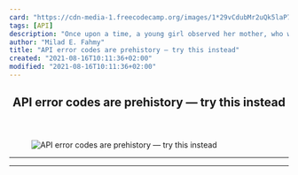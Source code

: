 ```yaml
---
card: "https://cdn-media-1.freecodecamp.org/images/1*29vCdubMr2uQk5laP7Lmiw.jpeg"
tags: [API]
description: "Once upon a time, a young girl observed her mother, who was u"
author: "Milad E. Fahmy"
title: "API error codes are prehistory — try this instead"
created: "2021-08-16T10:11:36+02:00"
modified: "2021-08-16T10:11:36+02:00"
---
```

<div class="site-wrapper">
<main id="site-main" class="site-main outer">
<div class="inner">
<article class="post-full post tag-api tag-programming tag-computer-science tag-web-development tag-tech ">
<header class="post-full-header">
<h1 class="post-full-title">API error codes are prehistory — try this instead</h1>
</header>
<figure class="post-full-image">
<picture>
<source media="(max-width: 700px)" sizes="1px" srcset="data:image/gif;base64,R0lGODlhAQABAIAAAAAAAP///yH5BAEAAAAALAAAAAABAAEAAAIBRAA7 1w">
<source media="(min-width: 701px)" sizes="(max-width: 800px) 400px,
(max-width: 1170px) 700px,
1400px" srcset="https://cdn-media-1.freecodecamp.org/images/1*29vCdubMr2uQk5laP7Lmiw.jpeg 300w,
https://cdn-media-1.freecodecamp.org/images/1*29vCdubMr2uQk5laP7Lmiw.jpeg 600w,
https://cdn-media-1.freecodecamp.org/images/1*29vCdubMr2uQk5laP7Lmiw.jpeg 1000w,
https://cdn-media-1.freecodecamp.org/images/1*29vCdubMr2uQk5laP7Lmiw.jpeg 2000w">
<img onerror="this.style.display='none'" src="https://cdn-media-1.freecodecamp.org/images/1*29vCdubMr2uQk5laP7Lmiw.jpeg" alt="API error codes are prehistory — try this instead">
</picture>
</figure>
<section class="post-full-content">
<div class="post-content">
</div>
<hr>
<hr>
</section>
</article>
</div>
</main>
</div>
<!-- Google Tag Manager (noscript) -->
<!-- End Google Tag Manager (noscript) -->
